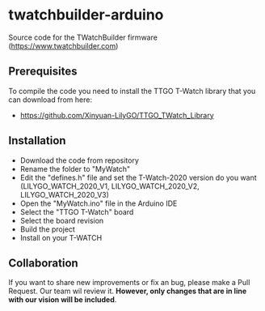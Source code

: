 # twatchbuilder-arduino

Source code for the TWatchBuilder firmware (https://www.twatchbuilder.com)

## Prerequisites
To compile the code you need to install the TTGO T-Watch library that you can download from here:
- https://github.com/Xinyuan-LilyGO/TTGO_TWatch_Library

## Installation
- Download the code from repository
- Rename the folder to "MyWatch"
- Edit the "defines.h" file and set the T-Watch-2020 version do you want (LILYGO_WATCH_2020_V1, LILYGO_WATCH_2020_V2, LILYGO_WATCH_2020_V3)
- Open the "MyWatch.ino" file in the Arduino IDE
- Select the "TTGO T-Watch" board
- Select the board revision
- Build the project
- Install on your T-WATCH

## Collaboration
If you want to share new improvements or fix an bug, please make a Pull Request. Our team wil review it. **However, only changes that are in line with our vision will be included**.
